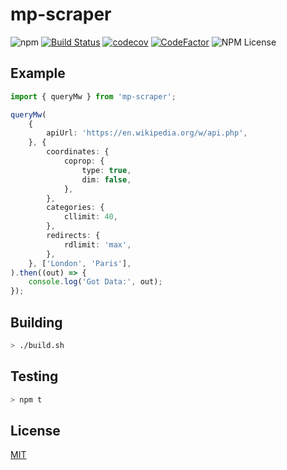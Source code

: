 # mp-scraper
![npm](https://img.shields.io/npm/v/mp-scraper.svg)
[![Build Status](https://travis-ci.org/ISNIT0/mp-scraper.svg?branch=master)](https://travis-ci.org/ISNIT0/mp-scraper)
[![codecov](https://codecov.io/gh/ISNIT0/mp-scraper/branch/master/graph/badge.svg)](https://codecov.io/gh/ISNIT0/mp-scraper)
[![CodeFactor](https://www.codefactor.io/repository/github/isnit0/mp-scraper/badge)](https://www.codefactor.io/repository/github/isnit0/mp-scraper)
![NPM License](https://img.shields.io/npm/l/mp-scraper.svg)

## Example
```typescript
import { queryMw } from 'mp-scraper';

queryMw(
    {
        apiUrl: 'https://en.wikipedia.org/w/api.php',
    }, {
        coordinates: {
            coprop: {
                type: true,
                dim: false,
            },
        },
        categories: {
            cllimit: 40,
        },
        redirects: {
            rdlimit: 'max',
        },
    }, ['London', 'Paris'],
).then((out) => {
    console.log('Got Data:', out);
});
```

## Building
```bash
> ./build.sh
```

## Testing
```bash
> npm t
```

## License
[MIT](./LICENSE)